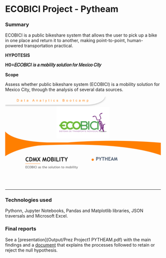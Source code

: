 # ECOBICI Project - Pytheam

### Summary

ECOBICI is a public bikeshare system that allows the user to pick up a bike in one place and return it to another, making point-to-point, human-powered transportation practical.

__HYPOTESIS__

__H0=𝐸𝐶𝑂𝐵𝐼𝐶𝐼 𝑖𝑠 𝑎 𝑚𝑜𝑏𝑖𝑙𝑖𝑡𝑦 𝑠𝑜𝑙𝑢𝑡𝑖𝑜𝑛 𝑓𝑜𝑟 𝑀𝑒𝑥𝑖𝑐𝑜 𝐶𝑖𝑡𝑦__

__Scope__

Assess whether public bikeshare system (ECOBICI) is a mobility solution for Mexico City, through the analysis of several data sources.

![slide](Docs/Project1_PYTHEAM.png)

---

### Technologies used

Pythonn, Jupyter Notebooks, Pandas and Matplotlib libraries, JSON traversals and Microsoft Excel.


### Final reports

See a [presentation](Output/Prez Project1 PYTHEAM.pdf) with the main findings and a [document](Output/PyTheam_Project1_FinalDoc.pdf) 
that explains the processes followed to retain or reject the null hypothesis. 
